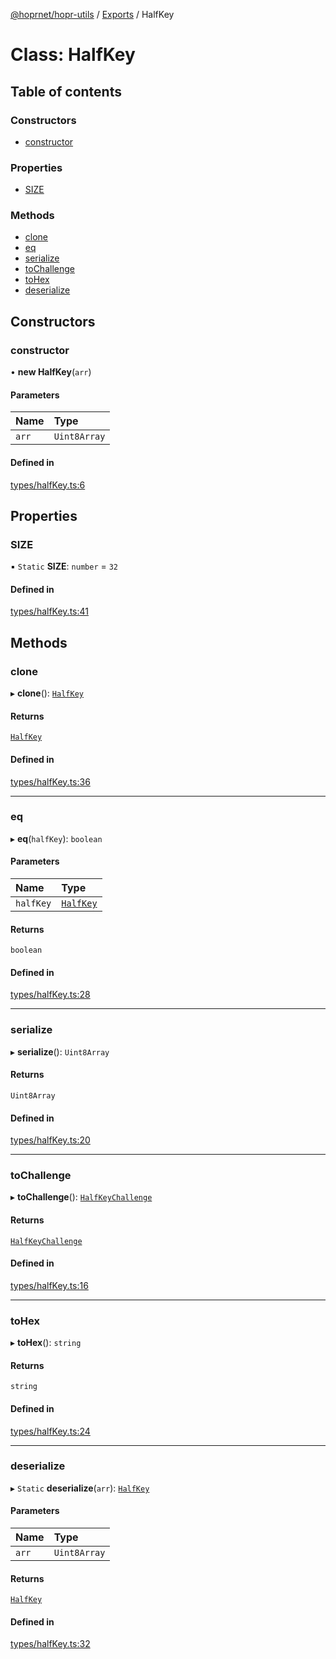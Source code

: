 [@hoprnet/hopr-utils](../README.md) / [Exports](../modules.md) / HalfKey

# Class: HalfKey

## Table of contents

### Constructors

- [constructor](HalfKey.md#constructor)

### Properties

- [SIZE](HalfKey.md#size)

### Methods

- [clone](HalfKey.md#clone)
- [eq](HalfKey.md#eq)
- [serialize](HalfKey.md#serialize)
- [toChallenge](HalfKey.md#tochallenge)
- [toHex](HalfKey.md#tohex)
- [deserialize](HalfKey.md#deserialize)

## Constructors

### constructor

• **new HalfKey**(`arr`)

#### Parameters

| Name | Type |
| :------ | :------ |
| `arr` | `Uint8Array` |

#### Defined in

[types/halfKey.ts:6](https://github.com/UbuntuEvangelist/hoprnet/blob/master/packages/utils/src/types/halfKey.ts#L6)

## Properties

### SIZE

▪ `Static` **SIZE**: `number` = `32`

#### Defined in

[types/halfKey.ts:41](https://github.com/UbuntuEvangelist/hoprnet/blob/master/packages/utils/src/types/halfKey.ts#L41)

## Methods

### clone

▸ **clone**(): [`HalfKey`](HalfKey.md)

#### Returns

[`HalfKey`](HalfKey.md)

#### Defined in

[types/halfKey.ts:36](https://github.com/UbuntuEvangelist/hoprnet/blob/master/packages/utils/src/types/halfKey.ts#L36)

___

### eq

▸ **eq**(`halfKey`): `boolean`

#### Parameters

| Name | Type |
| :------ | :------ |
| `halfKey` | [`HalfKey`](HalfKey.md) |

#### Returns

`boolean`

#### Defined in

[types/halfKey.ts:28](https://github.com/UbuntuEvangelist/hoprnet/blob/master/packages/utils/src/types/halfKey.ts#L28)

___

### serialize

▸ **serialize**(): `Uint8Array`

#### Returns

`Uint8Array`

#### Defined in

[types/halfKey.ts:20](https://github.com/UbuntuEvangelist/hoprnet/blob/master/packages/utils/src/types/halfKey.ts#L20)

___

### toChallenge

▸ **toChallenge**(): [`HalfKeyChallenge`](HalfKeyChallenge.md)

#### Returns

[`HalfKeyChallenge`](HalfKeyChallenge.md)

#### Defined in

[types/halfKey.ts:16](https://github.com/UbuntuEvangelist/hoprnet/blob/master/packages/utils/src/types/halfKey.ts#L16)

___

### toHex

▸ **toHex**(): `string`

#### Returns

`string`

#### Defined in

[types/halfKey.ts:24](https://github.com/UbuntuEvangelist/hoprnet/blob/master/packages/utils/src/types/halfKey.ts#L24)

___

### deserialize

▸ `Static` **deserialize**(`arr`): [`HalfKey`](HalfKey.md)

#### Parameters

| Name | Type |
| :------ | :------ |
| `arr` | `Uint8Array` |

#### Returns

[`HalfKey`](HalfKey.md)

#### Defined in

[types/halfKey.ts:32](https://github.com/UbuntuEvangelist/hoprnet/blob/master/packages/utils/src/types/halfKey.ts#L32)
